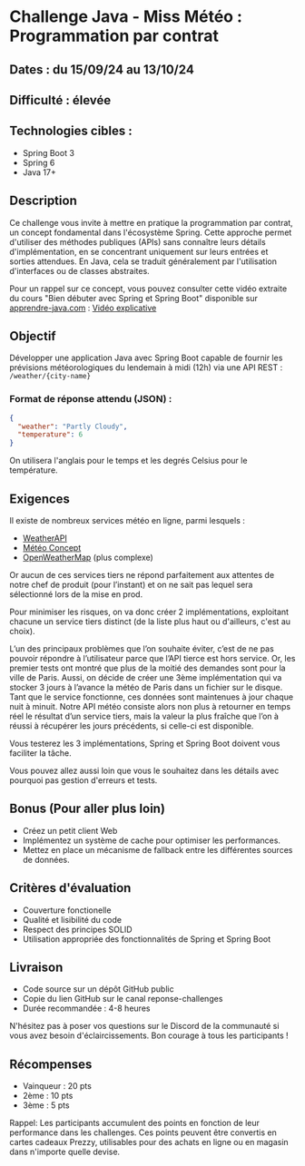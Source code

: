 # Challenge Java - Miss Météo : Programmation par contrat

## Dates : du 15/09/24 au 13/10/24

## Difficulté : élevée

## Technologies cibles : 
- Spring Boot 3
- Spring 6
- Java 17+

## Description

Ce challenge vous invite à mettre en pratique la programmation par contrat, un concept fondamental dans l'écosystème Spring. Cette approche permet d'utiliser des méthodes publiques (APIs) sans connaître leurs détails d'implémentation, en se concentrant uniquement sur leurs entrées et sorties attendues. En Java, cela se traduit généralement par l'utilisation d'interfaces ou de classes abstraites.

Pour un rappel sur ce concept, vous pouvez consulter cette vidéo extraite du cours "Bien débuter avec Spring et Spring Boot" disponible sur [apprendre-java.com](https://apprendre-java.com) : [Vidéo explicative](https://www.youtube.com/watch?v=V3aS8jbcyK0)

## Objectif

Développer une application Java avec Spring Boot capable de fournir les prévisions météorologiques du lendemain à midi (12h) via une API REST : `/weather/{city-name}`

### Format de réponse attendu (JSON) :

```json
{
  "weather": "Partly Cloudy",
  "temperature": 6
}
```
On utilisera l'anglais pour le temps et les degrés Celsius pour le température.

## Exigences

Il existe de nombreux services météo en ligne, parmi lesquels :
   - [WeatherAPI](https://www.weatherapi.com/)
   - [Météo Concept](https://api.meteo-concept.com/)
   - [OpenWeatherMap](https://openweathermap.org/) (plus complexe)

Or aucun de ces services tiers ne répond parfaitement aux attentes de notre chef de produit (pour l’instant) et on ne sait pas lequel sera sélectionné lors de la mise en prod.

Pour minimiser les risques, on va donc créer 2 implémentations, exploitant chacune un service tiers distinct (de la liste plus haut ou d'ailleurs, c'est au choix).

L’un des principaux problèmes que l’on souhaite éviter, c’est de ne pas pouvoir répondre à l’utilisateur parce que l’API tierce est hors service.
Or, les premier tests ont montré que plus de la moitié des demandes sont pour la ville de Paris. 
Aussi, on décide de créer une 3ème implémentation qui va stocker 3 jours à l’avance la météo de Paris dans un fichier sur le disque. 
Tant que le service fonctionne, ces données sont maintenues à jour chaque nuit à minuit.
Notre API météo consiste alors non plus à retourner en temps réel le résultat d’un service tiers, mais la valeur la plus fraîche que l’on à réussi à récupérer les jours précédents, si celle-ci est disponible.

Vous testerez les 3 implémentations, Spring et Spring Boot doivent vous faciliter la tâche.

Vous pouvez allez aussi loin que vous le souhaitez dans les détails avec pourquoi pas gestion d'erreurs et tests.

## Bonus (Pour aller plus loin)

- Créez un petit client Web
- Implémentez un système de cache pour optimiser les performances.
- Mettez en place un mécanisme de fallback entre les différentes sources de données.

## Critères d'évaluation

- Couverture fonctionelle
- Qualité et lisibilité du code
- Respect des principes SOLID
- Utilisation appropriée des fonctionnalités de Spring et Spring Boot

## Livraison

- Code source sur un dépôt GitHub public
- Copie du lien GitHub sur le canal reponse-challenges
- Durée recommandée : 4-8 heures

N'hésitez pas à poser vos questions sur le Discord de la communauté si vous avez besoin d'éclaircissements. Bon courage à tous les participants !

## Récompenses
- Vainqueur : 20 pts
- 2ème : 10 pts
- 3ème : 5 pts

Rappel: Les participants accumulent des points en fonction de leur performance dans les challenges. Ces points peuvent être convertis en cartes cadeaux Prezzy, utilisables pour des achats en ligne ou en magasin dans n'importe quelle devise.
